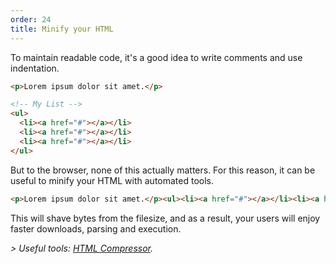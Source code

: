 ```yaml
---
order: 24
title: Minify your HTML
---
```


To maintain readable code, it's a good idea to write comments and use indentation.

```html
<p>Lorem ipsum dolor sit amet.</p>

<!-- My List -->
<ul>
  <li><a href="#"></a></li>
  <li><a href="#"></a></li>
  <li><a href="#"></a></li>
</ul>
```

But to the browser, none of this actually matters. For this reason, it can be useful to minify your HTML with automated tools.

```html
<p>Lorem ipsum dolor sit amet.</p><ul><li><a href="#"></a></li><li><a href="#"></a></li><li><a href="#"></a></li></ul>
```

This will shave bytes from the filesize, and as a result, your users will enjoy faster downloads, parsing and execution.

*> Useful tools: [HTML Compressor](http://code.google.com/p/htmlcompressor/).*
